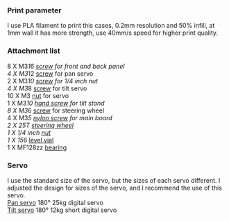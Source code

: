 ### Print parameter
I use PLA filament to print this cases, 0.2mm resolution and 50% infill, at 1mm wall it has more strength, use 40mm/s speed for higher print quality.

### Attachment list
8  X M3*16 [screw](https://detail.tmall.com/item.htm?id=15880165683) for front and back panel  
4  X M3*12 [screw](https://detail.tmall.com/item.htm?id=15880165683) for pan servo  
2  X M3*10 [screw](https://detail.tmall.com/item.htm?id=15880165683) for 1/4 inch nut  
4  X M3*8  [screw](https://detail.tmall.com/item.htm?id=15880165683) for tilt servo  
10 X M3 [nut](https://detail.tmall.com/item.htm?id=20955552239&skuId=4319440520071) for servo  
1  X M3*10 [hand screw](https://detail.tmall.com/item.htm?id=17969634781&skuId=27553086583) for tilt stand  
8  X M3*6 [screw](https://detail.tmall.com/item.htm?id=15880165683) for steering wheel  
4  X M3*5 [nylon screw](https://detail.tmall.com/item.htm?id=17937568105&skuId=35998198392) for main board   
2  X 25T [steering wheel](https://item.taobao.com/item.htm?id=610941541573)  
1  X 1/4 inch [nut](https://detail.tmall.com/item.htm?id=22539384837&skuId=4297171597003)  
1  X 15*6 [level vial](https://item.taobao.com/item.htm?id=525788874394)  
1  X MF128zz [bearing](https://detail.tmall.com/item.htm?id=593627759602&skuId=4095252424985)  

### Servo
I use the standard size of the servo, but the sizes of each servo different. I adjusted the design for sizes of the servo, and I recommend the use of this servo.  
[Pan servo](https://item.taobao.com/item.htm?id=581039145230&_u=b1i80m591e6) 180° 25kg digital servo  
[Tilt servo](https://item.taobao.com/item.htm?id=583942389297&_u=b1i80m530e0) 180° 12kg short digital servo  